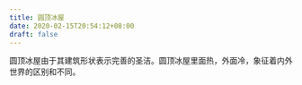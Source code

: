 ```yaml
---
title: 圆顶冰屋
date: 2020-02-15T20:54:12+08:00
draft: false
---
```


圆顶冰屋由于其建筑形状表示完善的圣洁。圆顶冰屋里面热，外面冷，象征着内外世界的区别和不同。